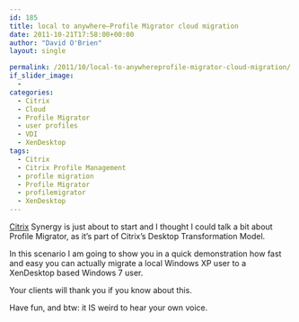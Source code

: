 ```yaml
---
id: 185
title: local to anywhere–Profile Migrator cloud migration
date: 2011-10-21T17:58:00+00:00
author: "David O'Brien"
layout: single

permalink: /2011/10/local-to-anywhereprofile-migrator-cloud-migration/
if_slider_image:
  -
categories:
  - Citrix
  - Cloud
  - Profile Migrator
  - user profiles
  - VDI
  - XenDesktop
tags:
  - Citrix
  - Citrix Profile Management
  - profile migration
  - Profile Migrator
  - profilemigrator
  - XenDesktop
---
```

[Citrix](http://www.citrix.com) Synergy is just about to start and I thought I could talk a bit about Profile Migrator, as it’s part of Citrix’s Desktop Transformation Model.

In this scenario I am going to show you in a quick demonstration how fast and easy you can actually migrate a local Windows XP user to a XenDesktop based Windows 7 user.

Your clients will thank you if you know about this.

<div style="padding-bottom: 0px; margin: 0px; padding-left: 0px; padding-right: 0px; display: inline; float: none; padding-top: 0px" id="scid:5737277B-5D6D-4f48-ABFC-DD9C333F4C5D:7b71bb56-51aa-40ec-80d0-d2e7bdeb6249" class="wlWriterEditableSmartContent">
  <div>
  </div>
</div>

Have fun, and btw: it IS weird to hear your own voice.


